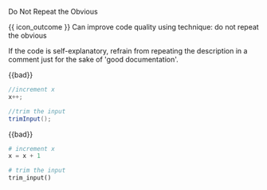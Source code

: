 <span id="title">Do Not Repeat the Obvious</span>

<span id="prereqs"></span>

<span id="outcomes">{{ icon_outcome }} Can improve code quality using technique: do not repeat the obvious </span>

<div id="body">

If the code is self-explanatory, refrain from repeating the description in a comment just for the sake of 'good documentation'.

<div class="alt-java">

{{bad}}
```java
//increment x
x++;

//trim the input
trimInput();
```
</div>
<div class="alt-python">

{{bad}}
```python
# increment x
x = x + 1

# trim the input
trim_input()
```
</div>

</div>

<div id="extras">
</div>